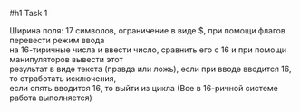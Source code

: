 #h1 Task 1
<p>
    Ширина поля: 17 символов, ограничение в виде $, при помощи флагов перевести режим ввода</br>
    на 16-тиричные числа и ввести число, сравнить его с 16 и при помощи манипуляторов вывести этот </br> результат в виде текста (правда или ложь), если при вводе вводится 16, то отработать исключения,</br>
    если опять вводится 16, то выйти из цикла (Все в 16-ричной системе работа выполняется)</br>
</p>